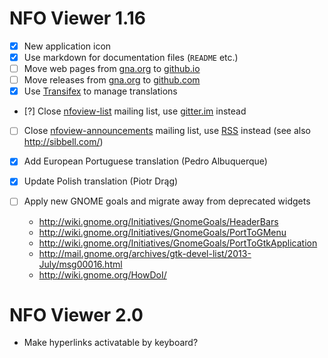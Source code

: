 NFO Viewer 1.16
===============

 * [X] New application icon
 * [X] Use markdown for documentation files (`README` etc.)
 * [ ] Move web pages from [gna.org][1.16a] to [github.io][1.16b]
 * [ ] Move releases from [gna.org][1.16c] to [github.com][1.16d]
 * [X] Use [Transifex][1.16e] to manage translations
 * [?] Close [nfoview-list][1.16f] mailing list, use
       [gitter.im][1.16g] instead
 * [ ] Close [nfoview-announcements][1.16h] mailing list, use
       [RSS][1.16i] instead (see also <http://sibbell.com/>)
 * [X] Add European Portuguese translation (Pedro Albuquerque)
 * [X] Update Polish translation (Piotr Drąg)

 * [ ] Apply new GNOME goals and migrate away from deprecated widgets
   - http://wiki.gnome.org/Initiatives/GnomeGoals/HeaderBars
   - http://wiki.gnome.org/Initiatives/GnomeGoals/PortToGMenu
   - http://wiki.gnome.org/Initiatives/GnomeGoals/PortToGtkApplication
   - http://mail.gnome.org/archives/gtk-devel-list/2013-July/msg00016.html
   - http://wiki.gnome.org/HowDoI/

 [1.16a]: http://home.gna.org/nfoview/
 [1.16b]: http://otsaloma.github.io/nfoview
 [1.16c]: http://download.gna.org/nfoview/
 [1.16d]: http://github.com/otsaloma/nfoview/releases
 [1.16e]: http://www.transifex.com/projects/p/nfoview/
 [1.16f]: http://mail.gna.org/listinfo/nfoview-list/
 [1.16g]: http://gitter.im/otsaloma/nfoview
 [1.16h]: http://mail.gna.org/listinfo/nfoview-announcements/
 [1.16i]: http://github.com/otsaloma/nfoview/releases.atom

NFO Viewer 2.0
==============

 * Make hyperlinks activatable by keyboard?
